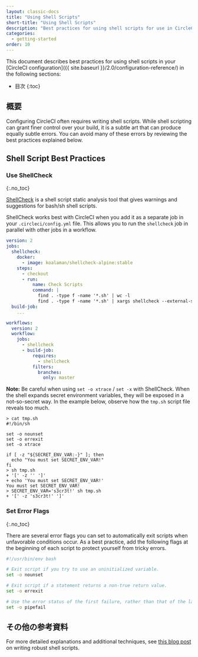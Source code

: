 ```yaml
---
layout: classic-docs
title: "Using Shell Scripts"
short-title: "Using Shell Scripts"
description: "Best practices for using shell scripts for use in CircleCI configuration"
categories:
  - getting-started
order: 10
---
```

This document describes best practices for using shell scripts in your [CircleCI configuration]({{ site.baseurl }}/2.0/configuration-reference/) in the following sections:

+ 目次 {:toc}

## 概要

Configuring CircleCI often requires writing shell scripts. While shell scripting can grant finer control over your build, it is a subtle art that can produce equally subtle errors. You can avoid many of these errors by reviewing the best practices explained below.

## Shell Script Best Practices

### Use ShellCheck

{:.no_toc}

[ShellCheck](https://github.com/koalaman/shellcheck) is a shell script static analysis tool that gives warnings and suggestions for bash/sh shell scripts.

ShellCheck works best with CircleCI when you add it as a separate job in your `.circleci/config.yml` file. This allows you to run the `shellcheck` job in parallel with other jobs in a workflow.

```yaml
version: 2
jobs:
  shellcheck:
    docker:
      - image: koalaman/shellcheck-alpine:stable
    steps:
      - checkout
      - run:
          name: Check Scripts
          command: |
            find . -type f -name '*.sh' | wc -l
            find . -type f -name '*.sh' | xargs shellcheck --external-sources
  build-job:
    ...

workflows:
  version: 2
  workflow:
    jobs:
      - shellcheck
      - build-job:
          requires:
            - shellcheck
          filters:
            branches:
              only: master
```

**Note:** Be careful when using `set -o xtrace` / `set -x` with ShellCheck. When the shell expands secret environment variables, they will be exposed in a not-so-secret way. In the example below, observe how the `tmp.sh` script file reveals too much.

    > cat tmp.sh
    #!/bin/sh
    
    set -o nounset
    set -o errexit
    set -o xtrace
    
    if [ -z "${SECRET_ENV_VAR:-}" ]; then
      echo "You must set SECRET_ENV_VAR!"
    fi
    > sh tmp.sh
    + '[' -z '' ']'
    + echo 'You must set SECRET_ENV_VAR!'
    You must set SECRET_ENV_VAR!
    > SECRET_ENV_VAR='s3cr3t!' sh tmp.sh
    + '[' -z 's3cr3t!' ']'
    

### Set Error Flags

{:.no_toc}

There are several error flags you can set to automatically exit scripts when unfavorable conditions occur. As a best practice, add the following flags at the beginning of each script to protect yourself from tricky errors.

```bash
#!/usr/bin/env bash

# Exit script if you try to use an uninitialized variable.
set -o nounset

# Exit script if a statement returns a non-true return value.
set -o errexit

# Use the error status of the first failure, rather than that of the last item in a pipeline.
set -o pipefail
```

## その他の参考資料

For more detailed explanations and additional techniques, see [this blog post](https://www.davidpashley.com/articles/writing-robust-shell-scripts) on writing robust shell scripts.